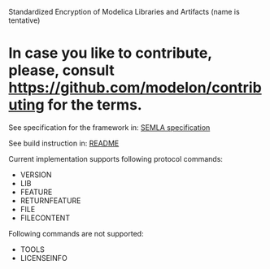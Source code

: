 Standardized Encryption of Modelica Libraries and Artifacts (name is tentative)

In case you like to contribute, please, consult https://github.com/modelon/contributing for the terms.
======================================================================================================

See specification for the framework in: [SEMLA specification](doc/SEMLA.md)

See build instruction in: [README](src/README)

Current implementation supports following protocol commands:
  * VERSION
  * LIB
  * FEATURE 
  * RETURNFEATURE 
  * FILE
  * FILECONTENT

Following commands are not supported:
  * TOOLS
  * LICENSEINFO
